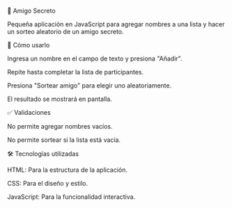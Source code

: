 🎁 Amigo Secreto

Pequeña aplicación en JavaScript para agregar nombres a una lista y hacer un sorteo aleatorio de un amigo secreto.

🚀 Cómo usarlo

Ingresa un nombre en el campo de texto y presiona "Añadir".

Repite hasta completar la lista de participantes.

Presiona "Sortear amigo" para elegir uno aleatoriamente.

El resultado se mostrará en pantalla.

✅ Validaciones

No permite agregar nombres vacíos.

No permite sortear si la lista está vacía.

🛠️ Tecnologías utilizadas

HTML: Para la estructura de la aplicación.

CSS: Para el diseño y estilo.

JavaScript: Para la funcionalidad interactiva.
